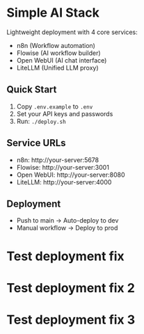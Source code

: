 # Simple AI Stack

Lightweight deployment with 4 core services:
- n8n (Workflow automation)
- Flowise (AI workflow builder) 
- Open WebUI (AI chat interface)
- LiteLLM (Unified LLM proxy)

## Quick Start

1. Copy `.env.example` to `.env`
2. Set your API keys and passwords
3. Run: `./deploy.sh`

## Service URLs

- n8n: http://your-server:5678
- Flowise: http://your-server:3001
- Open WebUI: http://your-server:8080
- LiteLLM: http://your-server:4000

## Deployment

- Push to main → Auto-deploy to dev
- Manual workflow → Deploy to prod

# Test deployment fix
# Test deployment fix 2
# Test deployment fix 3